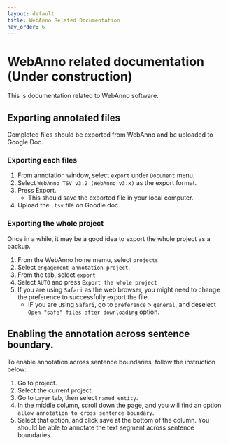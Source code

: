 ```yaml
---
layout: default
title: WebAnno Related Documentation
nav_order: 6
---
```

# WebAnno related documentation (Under construction)
This is documentation related to WebAnno software.


## Exporting annotated files
Completed files should be exported from WebAnno and be uploaded to Google Doc.

### Exporting each files
1. From annotation window, select `export` under `Document` menu.
2. Select `WebAnno TSV v3.2 (WebAnno v3.x)` as the export format.
3. Press Export.
   - This should save the exported file in your local computer. 
4. Upload the `.tsv` file on Goodle doc.

### Exporting the whole project
Once in a while, it may be a good idea to export the whole project as a backup.
1. From the WebAnno home memu, select `projects`
2. Select `engagement-annotation-project`.
3. From the tab, select `export`
4. Select `AUTO` and press `Export the whole project`
5. If you are using `Safari` as the web browser, you might need to change the preference to successfully export the file. 
   - IF you are using `Safari`, go to `preference` > `general`, and deselect `Open "safe" files after downloading` option.

## Enabling the annotation across sentence boundary.
To enable annotation across sentence boundaries, follow the instruction below:

1. Go to project.
2. Select the current project.
3. Go to `Layer` tab, then select `named entity`.
4. In the middle column, scroll down the page, and you will find an option `allow annotation to cross sentence boundary`. 
5. Select that option, and click save at the bottom of the column.
You should be able to annotate the text segment across sentence boundaries.

